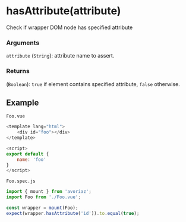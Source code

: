 # hasAttribute(attribute)

Check if wrapper DOM node has specified attribute

### Arguments

`attribute` (`String`): attribute name to assert.

### Returns

(`Boolean`): `true` if element contains specified attribute, `false` otherwise.

## Example

`Foo.vue`

```js
<template lang="html">
    <div id="foo"></div>
</template>

<script>
export default {
    name: 'foo'
}
</script>
```

`Foo.spec.js`

```js
import { mount } from 'avoriaz';
import Foo from './Foo.vue';

const wrapper = mount(Foo);
expect(wrapper.hasAttribute('id')).to.equal(true);
```
